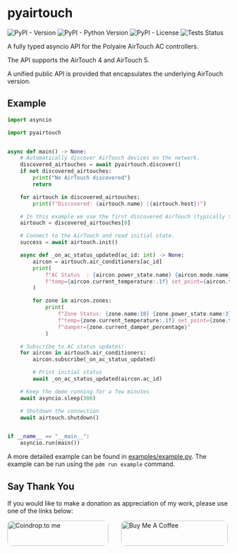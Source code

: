 # pyairtouch

![PyPI - Version](https://img.shields.io/pypi/v/pyairtouch)
![PyPI - Python Version](https://img.shields.io/pypi/pyversions/pyairtouch)
![PyPI - License](https://img.shields.io/pypi/l/pyairtouch)
![Tests Status](https://img.shields.io/github/actions/workflow/status/TheNoctambulist/pyairtouch/test.yml?label=tests)


A fully typed asyncio API for the Polyaire AirTouch AC controllers.

The API supports the AirTouch 4 and AirTouch 5.

A unified public API is provided that encapsulates the underlying AirTouch version.

## Example

```python
import asyncio

import pyairtouch


async def main() -> None:
    # Automatically discover AirTouch devices on the network.
    discovered_airtouches = await pyairtouch.discover()
    if not discovered_airtouches:
        print("No AirTouch discovered")
        return

    for airtouch in discovered_airtouches:
        print(f"Discovered: {airtouch.name} ({airtouch.host})")

    # In this example we use the first discovered AirTouch (typically there is only one per network)
    airtouch = discovered_airtouches[0]

    # Connect to the AirTouch and read initial state.
    success = await airtouch.init()

    async def _on_ac_status_updated(ac_id: int) -> None:
        aircon = airtouch.air_conditioners[ac_id]
        print(
            f"AC Status  : {aircon.power_state.name} {aircon.mode.name}  "
            f"temp={aircon.current_temperature:.1f} set_point={aircon.target_temperature:.1f}"
        )

        for zone in aircon.zones:
            print(
                f"Zone Status: {zone.name:10} {zone.power_state.name:3}  "
                f"temp={zone.current_temperature:.1f} set_point={zone.target_temperature:.1f} "
                f"damper={zone.current_damper_percentage}"
            )

    # Subscribe to AC status updates:
    for aircon in airtouch.air_conditioners:
        aircon.subscribe(_on_ac_status_updated)

        # Print initial status
        await _on_ac_status_updated(aircon.ac_id)

    # Keep the demo running for a few minutes
    await asyncio.sleep(300)

    # Shutdown the connection
    await airtouch.shutdown()


if __name__ == "__main__":
    asyncio.run(main())
```

A more detailed example can be found in [examples/example.py](examples/example.py). The example can be run using the `pdm run example` command.

## Say Thank You
If you would like to make a donation as appreciation of my work, please use one of the links below:

<a href="https://coindrop.to/thenoctambulist" target="_blank"><img src="https://coindrop.to/embed-button.png" style="border-radius: 10px; height: 57px !important;width: 229px !important;" alt="Coindrop.to me"/></a>
<a href="https://www.buymeacoffee.com/thenoctambulist" target="_blank"><img src="https://cdn.buymeacoffee.com/buttons/default-blue.png" style="border-radius: 10px; margin-left: 25px" alt="Buy Me A Coffee" height="57px" width="242px"/></a>

